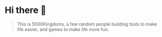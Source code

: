 # Hi there 👋
> This is 5000Kingdoms, a few random people building tools to make life easier, and games to make life more fun.
